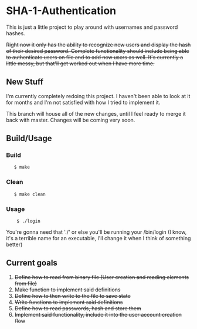 # SHA-1-Authentication

This is just a little project to play around with usernames and password hashes.

~~Right now it only has the ability to recognize new users and display the hash of their desired password. Complete functionality should include being able to authenticate users on file and to add new users as well. It's currently a little messy, but that'll get worked out when I have more time.~~


## New Stuff

I'm currently completely redoing this project. I haven't been able to look at it for months and I'm not satisfied with how I tried to implement it. 

This branch will house all of the new changes, until I feel ready to merge it back with master. Changes will be coming very soon.

## Build/Usage

### Build
```shell
   $ make
```

### Clean
```shell
   $ make clean
```

### Usage
```shell
    $ ./login
```
You're gonna need that './' or else you'll be running your /bin/login
(I know, it's a terrible name for an executable, I'll change it when I think of something better)

## Current goals
1. ~~Define how to read from binary file (User creation and reading elements from file)~~
1. ~~Make function to implement said definitions~~
1. ~~Define how to then write to the file to save state~~
1. ~~Write functions to implement said definitions~~
1. ~~Define how to read passwords, hash and store them~~
1. ~~Implement said functionality, include it into the user account creation flow~~
